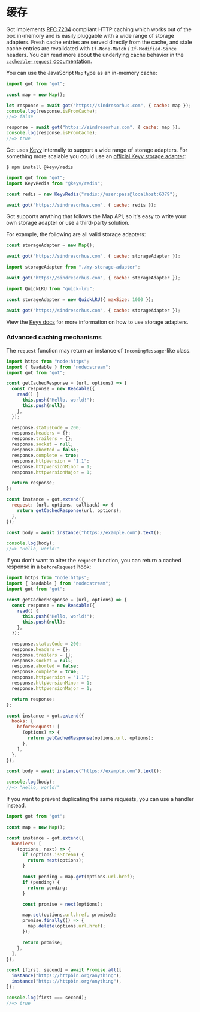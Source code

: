 # 缓存

Got implements [RFC 7234](https://httpwg.org/specs/rfc7234.html) compliant HTTP caching which works out of the box in-memory and is easily pluggable with a wide range of storage adapters. Fresh cache entries are served directly from the cache, and stale cache entries are revalidated with `If-None-Match` / `If-Modified-Since` headers. You can read more about the underlying cache behavior in the [`cacheable-request` documentation](https://github.com/lukechilds/cacheable-request).

You can use the JavaScript `Map` type as an in-memory cache:

```js
import got from "got";

const map = new Map();

let response = await got("https://sindresorhus.com", { cache: map });
console.log(response.isFromCache);
//=> false

response = await got("https://sindresorhus.com", { cache: map });
console.log(response.isFromCache);
//=> true
```

Got uses [Keyv](https://github.com/lukechilds/keyv) internally to support a wide range of storage adapters. For something more scalable you could use an [official Keyv storage adapter](https://github.com/lukechilds/keyv#official-storage-adapters):

```
$ npm install @keyv/redis
```

```js
import got from "got";
import KeyvRedis from "@keyv/redis";

const redis = new KeyvRedis("redis://user:pass@localhost:6379");

await got("https://sindresorhus.com", { cache: redis });
```

Got supports anything that follows the Map API, so it's easy to write your own storage adapter or use a third-party solution.

For example, the following are all valid storage adapters:

```js
const storageAdapter = new Map();

await got("https://sindresorhus.com", { cache: storageAdapter });
```

```js
import storageAdapter from "./my-storage-adapter";

await got("https://sindresorhus.com", { cache: storageAdapter });
```

```js
import QuickLRU from "quick-lru";

const storageAdapter = new QuickLRU({ maxSize: 1000 });

await got("https://sindresorhus.com", { cache: storageAdapter });
```

View the [Keyv docs](https://github.com/lukechilds/keyv) for more information on how to use storage adapters.

### Advanced caching mechanisms

The `request` function may return an instance of `IncomingMessage`-like class.

```js
import https from "node:https";
import { Readable } from "node:stream";
import got from "got";

const getCachedResponse = (url, options) => {
  const response = new Readable({
    read() {
      this.push("Hello, world!");
      this.push(null);
    },
  });

  response.statusCode = 200;
  response.headers = {};
  response.trailers = {};
  response.socket = null;
  response.aborted = false;
  response.complete = true;
  response.httpVersion = "1.1";
  response.httpVersionMinor = 1;
  response.httpVersionMajor = 1;

  return response;
};

const instance = got.extend({
  request: (url, options, callback) => {
    return getCachedResponse(url, options);
  },
});

const body = await instance("https://example.com").text();

console.log(body);
//=> "Hello, world!"
```

If you don't want to alter the `request` function, you can return a cached response in a `beforeRequest` hook:

```js
import https from "node:https";
import { Readable } from "node:stream";
import got from "got";

const getCachedResponse = (url, options) => {
  const response = new Readable({
    read() {
      this.push("Hello, world!");
      this.push(null);
    },
  });

  response.statusCode = 200;
  response.headers = {};
  response.trailers = {};
  response.socket = null;
  response.aborted = false;
  response.complete = true;
  response.httpVersion = "1.1";
  response.httpVersionMinor = 1;
  response.httpVersionMajor = 1;

  return response;
};

const instance = got.extend({
  hooks: {
    beforeRequest: [
      (options) => {
        return getCachedResponse(options.url, options);
      },
    ],
  },
});

const body = await instance("https://example.com").text();

console.log(body);
//=> "Hello, world!"
```

If you want to prevent duplicating the same requests, you can use a handler instead.

```js
import got from "got";

const map = new Map();

const instance = got.extend({
  handlers: [
    (options, next) => {
      if (options.isStream) {
        return next(options);
      }

      const pending = map.get(options.url.href);
      if (pending) {
        return pending;
      }

      const promise = next(options);

      map.set(options.url.href, promise);
      promise.finally(() => {
        map.delete(options.url.href);
      });

      return promise;
    },
  ],
});

const [first, second] = await Promise.all([
  instance("https://httpbin.org/anything"),
  instance("https://httpbin.org/anything"),
]);

console.log(first === second);
//=> true
```
